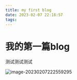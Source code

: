 ```yaml
---
title: my first blog
date: 2023-02-07 22:18:57
tags: 
---
```


#   						我的第一篇blog

测试测试测试

![image-20230207222559295](/my-first-blog.assets/image-20230207222559295.png)
